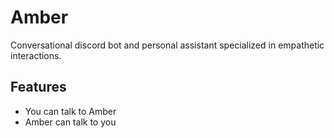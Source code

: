# Amber

Conversational discord bot and personal assistant specialized in empathetic interactions.

## Features

- You can talk to Amber
- Amber can talk to you
